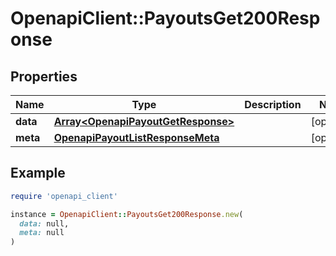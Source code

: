 # OpenapiClient::PayoutsGet200Response

## Properties

| Name | Type | Description | Notes |
| ---- | ---- | ----------- | ----- |
| **data** | [**Array&lt;OpenapiPayoutGetResponse&gt;**](OpenapiPayoutGetResponse.md) |  | [optional] |
| **meta** | [**OpenapiPayoutListResponseMeta**](OpenapiPayoutListResponseMeta.md) |  | [optional] |

## Example

```ruby
require 'openapi_client'

instance = OpenapiClient::PayoutsGet200Response.new(
  data: null,
  meta: null
)
```

